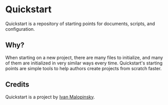 # Quickstart

Quickstart is a repository of starting points for documents, scripts, and configuration.

## Why?

When starting on a new project, there are many files to initialize, and many of them are initialized in very similar ways every time. Quickstart's starting points are simple tools to help authors create projects from scratch faster.

## Credits

Quickstart is a project by [Ivan Malopinsky](http://imsky.co).
